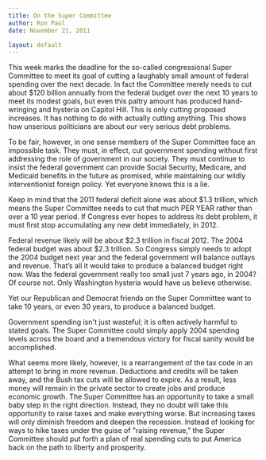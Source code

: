```yaml
---
title: On the Super Committee
author: Ron Paul
date: November 21, 2011

layout: default
---
```


This week marks the deadline for the so-called congressional Super
Committee to meet its goal of cutting a laughably small amount of
federal spending over the next decade. In fact the Committee merely
needs to cut about \$120 billion annually from the federal budget over
the next 10 years to meet its modest goals, but even this paltry amount
has produced hand-wringing and hysteria on Capitol Hill. This is only
cutting proposed increases. It has nothing to do with actually cutting
anything. This shows how unserious politicians are about our very
serious debt problems.

To be fair, however, in one sense members of the Super Committee face
an impossible task. They must, in effect, cut government spending
without first addressing the role of government in our society. They
must continue to insist the federal government can provide Social
Security, Medicare, and Medicaid benefits in the future as promised,
while maintaining our wildly interventionist foreign policy. Yet
everyone knows this is a lie.

Keep in mind that the 2011 federal deficit alone was about \$1.3
trillion, which means the Super Committee needs to cut that much PER
YEAR rather than over a 10 year period. If Congress ever hopes to
address its debt problem, it must first stop accumulating any new debt
immediately, in 2012.

Federal revenue likely will be about \$2.3 trillion in fiscal 2012. The
2004 federal budget was about \$2.3 trillion. So Congress simply needs
to adopt the 2004 budget next year and the federal government will
balance outlays and revenue. That’s all it would take to produce a
balanced budget right now. Was the federal government really too small
just 7 years ago, in 2004? Of course not. Only Washington hysteria
would have us believe otherwise.

Yet our Republican and Democrat friends on the Super Committee want to
take 10 years, or even 30 years, to produce a balanced budget.

Government spending isn't just wasteful; it is often actively harmful
to stated goals. The Super Committee could simply apply 2004 spending
levels across the board and a tremendous victory for fiscal sanity
would be accomplished.

What seems more likely, however, is a rearrangement of the tax code in
an attempt to bring in more revenue. Deductions and credits will be
taken away, and the Bush tax cuts will be allowed to expire. As a
result, less money will remain in the private sector to create jobs and
produce economic growth. The Super Committee has an opportunity to take
a small baby step in the right direction. Instead, they no doubt will
take this opportunity to raise taxes and make everything worse. But
increasing taxes will only diminish freedom and deepen the recession.
Instead of looking for ways to hike taxes under the guise of "raising
revenue," the Super Committee should put forth a plan of real spending
cuts to put America back on the path to liberty and prosperity.

